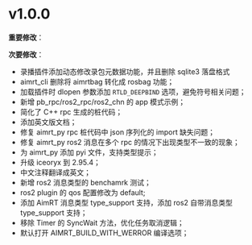 # v1.0.0

**重要修改**：

**次要修改**：

- 录播插件添加动态修改录包元数据功能，并且删除 sqlite3 落盘格式
- aimrt_cli 删除将 aimrtbag 转化成 rosbag 功能；
- 加载插件时 dlopen 参数添加 `RTLD_DEEPBIND` 选项，避免符号相关问题；
- 新增 pb_rpc/ros2_rpc/ros2_chn 的 app 模式示例；
- 简化了 C++ rpc 生成的桩代码；
- 添加英文版文档；
- 修复 aimrt_py rpc 桩代码中 json 序列化的 import 缺失问题；
- 修复 aimrt_py ros2 消息在多个 rpc 的情况下出现类型不一致的现象；
- 为 aimrt_py 添加 pyi 文件，支持类型提示；
- 升级 iceoryx 到 2.95.4；
- 中文注释翻译成英文；
- 新增 ros2 消息类型的 benchamrk 测试；
- ros2 plugin 的 qos 配置修改为 default;
- 添加 AimRT 消息类型 type_support 支持，添加 ros2 自带消息类型 type_support 支持；
- 移除 Timer 的 SyncWait 方法，优化任务取消逻辑；
- 默认打开 AIMRT_BUILD_WITH_WERROR 编译选项；

